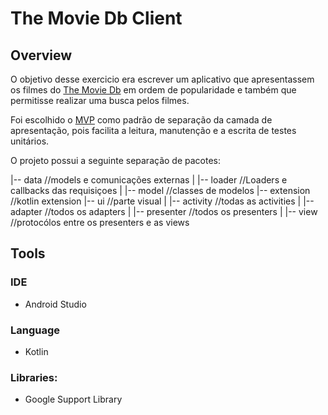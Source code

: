 # The Movie Db Client

## Overview
O objetivo desse exercicio era escrever um aplicativo que apresentassem os filmes do [The Movie Db](https://www.themoviedb.org/) em ordem de popularidade e também que permitisse realizar uma busca pelos filmes.

Foi escolhido o [MVP](https://antonioleiva.com/mvp-android/) como padrão de separação da camada de apresentação, pois facilita a leitura, manutenção e a escrita de testes unitários.

O projeto possui a seguinte separação de pacotes:

|-- data                            //models e comunicações externas
|    |-- loader                     //Loaders e callbacks das requisiçoes
|    |-- model                      //classes de modelos
|-- extension                       //kotlin extension
|-- ui                              //parte visual
|    |-- activity                   //todas as activities
|    |-- adapter                    //todos os adapters
|    |-- presenter                  //todos os presenters
|    |-- view                       //protocólos entre os presenters e as views

## Tools
### IDE
* Android Studio

### Language
* Kotlin

### Libraries:
* Google Support Library